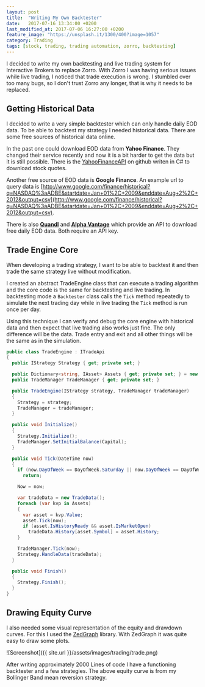 ```yaml
---
layout: post
title:  "Writing My Own Backtester"
date:   2017-07-16 13:34:00 +0200
last_modified_at: 2017-07-06 16:27:00 +0200
feature_image: "https://unsplash.it/1300/400?image=1057"
category: Trading
tags: [stock, trading, trading automation, zorro, backtesting]
---
```


I decided to write my own backtesting and live trading system for Interactive
Brokers to replace Zorro. With Zorro I was having serious issues while live
trading, I noticed that trade execution is wrong. I stumbled over too many bugs,
so I don't trust Zorro any longer, that is why it needs to be replaced.

<!-- more -->

## Getting Historical Data

I decided to write a very simple backtester which can only handle daily EOD
data. To be able to backtest my strategy I needed historical data. There
are some free sources of historical data online.

In the past one could download EOD data from **Yahoo Finance**. They changed
their service recently and now it is a bit harder to get the data but it is
still possible. There is the
[YahooFinanceAPI](https://github.com/dennislwy/YahooFinanceAPI) on github
writen in C# to download stock quotes.

Another free source of EOD data is **Google Finance**. An example url to query data is
[http://www.google.com/finance/historical?q=NASDAQ%3aADBE&startdate=Jan+01%2C+2009&enddate=Aug+2%2C+2012&output=csv](http://www.google.com/finance/historical?q=NASDAQ%3aADBE&startdate=Jan+01%2C+2009&enddate=Aug+2%2C+2012&output=csv).

There is also [**Quandl**](https://www.quandl.com/) and [**Alpha
Vantage**](https://www.alphavantage.co/) which provide an API to download free
daily EOD data. Both require an API key.

## Trade Engine Core

When developing a trading strategy, I want to be able to backtest it and then
trade the same strategy live without modification.

I created an abstract TradeEngine class that can execute a trading algorithm and
the core code is the same for backtesting and live trading. In backtesting mode
a `Backtester` class calls the `Tick` method repeatedly to simulate the next
trading day while in live trading the `Tick` method is run once per day.

Using this technique I can verify and debug the core engine with historical data
and then expect that live trading also works just fine. The only difference will
be the data. Trade entry and exit and all other things will be the same as in
the simulation.

```csharp
public class TradeEngine : ITradeApi
{
  public IStrategy Strategy { get; private set; }

  public Dictionary<string, IAsset> Assets { get; private set; } = new Dictionary<string, IAsset>();
  public TradeManager TradeManager { get; private set; }

  public TradeEngine(IStrategy strategy, TradeManager tradeManager)
  {
    Strategy = strategy;
    TradeManager = tradeManager;
  }

  public void Initialize()
  {
    Strategy.Initialize();
    TradeManager.SetInitialBalance(Capital);
  }

  public void Tick(DateTime now)
  {
    if (now.DayOfWeek == DayOfWeek.Saturday || now.DayOfWeek == DayOfWeek.Sunday)
      return;

    Now = now;

    var tradeData = new TradeData();
    foreach (var kvp in Assets)
    {
      var asset = kvp.Value;
      asset.Tick(now);
      if (asset.IsHistoryReady && asset.IsMarketOpen)
        tradeData.History[asset.Symbol] = asset.History;
    }

    TradeManager.Tick(now);
    Strategy.HandleData(tradeData);
  }

  public void Finish()
  {
    Strategy.Finish();
  }
}
```

## Drawing Equity Curve

I also needed some visual representation of the equity and drawdown curves. For
this I used the [ZedGraph](https://github.com/ZedGraph/ZedGraph) library. With
ZedGraph it was quite easy to draw some plots.

![Screenshot]({{ site.url }}/assets/images/trading/trade.png)

After writing approximately 2000 Lines of code I have a functioning backtester
and a few strategies. The above equity curve is from my Bollinger Band mean
reversion strategy.
